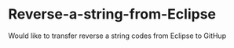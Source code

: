 # Reverse-a-string-from-Eclipse
Would like to transfer reverse a string codes from Eclipse to GitHup
